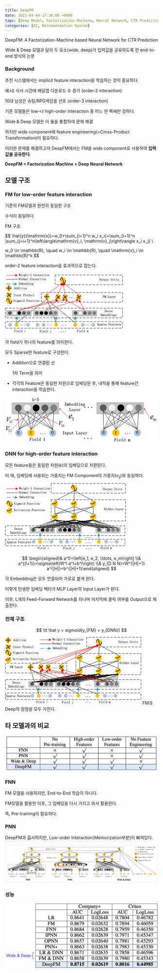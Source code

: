 ```yaml
---
title: DeepFM
date: 2023-04-04-17:38:00 +0900
tags: [Deep Model, Factorization Machine, Neural Network, CTR Prediction]
categories: [AI, Recommendation System]
---
```

DeepFM: A Factorization-Machine based Neural Network for CTR Prediction

Wide & Deep 모델과 달리 두 요소(wide, deep)가 입력값을 공유하도록 한 end-to-end 방식의 논문

### **Background**

추천 시스템에서는 implicit feature interaction을 학습하는 것이 중요하다.

예시) 식사 시간에 배달앱 다운로드 수 증가 (order-2 interaction)

10대 남성은 슈팅/RPG게임을 선호 (order-3 interaction)

기존 모델들은 low-나 high-order interaction 중 어느 한 쪽에만 강하다.

Wide & Deep 모델은 이 둘을 통합하여 문제 해결

하지만 wide component에 feature engineering(=Cross-Product Transformation)이 필요하다.

이러한 문제를 해결하고자 DeepFM에서는 FM을 wide component로 사용하여 **입력값을 공유한다.**

**DeepFM = Factorization Machine + Deep Neural Network**

## 모델 구조

### **FM for low-order feature interaction**

기존의 FM모델과 완전히 동일한 구조

수식이 동일하다.

FM 구조

$$
\hat{y}(\mathrm{x})=w_0+\sum_{i=1}^n w_i x_i{+\sum_{i=1}^n \sum_{j=i+1}^n\left\langle\mathrm{v}_i, \mathrm{v}_j\right\rangle x_i x_j} \\

w_0 \in \mathbb{R}, \quad w_i \in \mathbb{R}, \quad \mathrm{v}_i \in \mathbb{R}^k
$$

order-2 feature interaction을 효과적으로 잡는다.

![DeepFM](/assets/post_imgs/DeepFM-1.png)

각 field가 하나의 feature를 의미한다.

모두 Sparse한 feature로 구성한다.

- Addition으로 연결된 선
    
    1차 Term을 의미
    
- 각각의 Feature은 동일한 차원으로 임베딩된 후, 내적을 통해 feature간 interaction을 학습한다.

![DeepFM](/assets/post_imgs/DeepFM-2.png)

### **DNN for high-order feature interaction**

모든 feature들은 동일한 차원(k)의 임베딩으로 치환된다.

이 때, 임베딩에 사용되는 가중치는 FM Component의 가중치($v_{ij}$)와 동일하다.

![DeepFM](/assets/post_imgs/DeepFM-3.png)

$$
\begin{aligned}& a^0=\left[e_1, e_2, \ldots, e_m\right] \\& a^{(l+1)}=\sigma\left(W^l a^l+b^l\right) \\& y_{D N N}=W^{|H|+1} a^{|H|}+b^{|H|+1}\end{aligned}
$$

각 Embedding은 모두 연결되어 가로로 붙게 된다.

이렇게 탄생한 임베딩 벡터가 MLP Layer의 Input Layer가 된다.

이후, L개의 Feed-Forward Network를 지나며 마지막에 클릭 여부를 Output으로 제출한다.

### 전체 구조

$$
\tt \hat y = sigmoid(y_{FM} + y_{DNN})
$$

![DeepFM](/assets/post_imgs/DeepFM-4.png)
FM과 Deep의 장점을 모두 가진다.

## 타 모델과의 비교

![DeepFM](/assets/post_imgs/DeepFM-5.png)
### FNN
    
FM 모델을 사용하지만, End-to-End 학습이 아니다.

FM모델을 활용한 이후, 그 임베딩을 다시 가지고 와서 활용한다.

즉, Pre-training이 필요하다.
    
### PNN
    
DeepFM과 흡사하지만, Low-order Interaction(Memorization부분)이 빠져있다.
    

![DeepFM](/assets/post_imgs/DeepFM-6.png)
### 성능

![DeepFM](/assets/post_imgs/DeepFM-7.png)